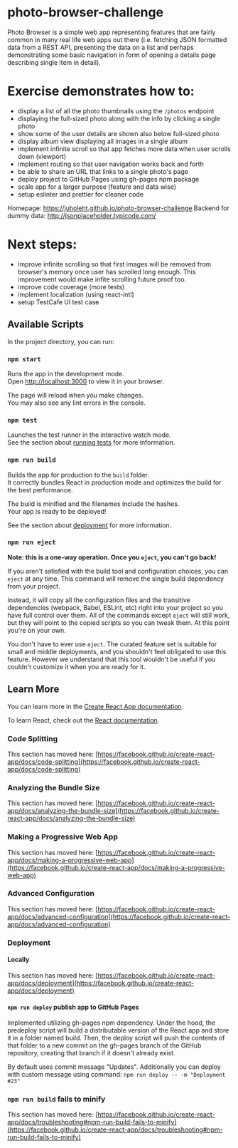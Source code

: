 # photo-browser-challenge
Photo Browser is a simple web app representing features that are fairly common in many real life web apps out there (i.e. fetching JSON formatted data from a REST API, presenting the data on a list and perhaps demonstrating some basic navigation in form of opening a details page describing single item in detail).

# Exercise demonstrates how to:
- display a list of all the photo thumbnails using the `/photos` endpoint
- displaying the full-sized photo along with the info by clicking a single photo
- show some of the user details are shown also below full-sized photo
- display album view displaying all images in a single album
- implement infinite scroll so that app fetches more data when user scrolls down (viewport)
- implement routing so that user navigation works back and forth
- be able to share an URL that links to a single photo's page
- deploy project to GitHub Pages using gh-pages npm package
- scale app for a larger purpose (feature and data wise)
- setup eslinter and prettier for cleaner code

Homepage: https://juholeht.github.io/photo-browser-challenge
Backend for dummy data: http://jsonplaceholder.typicode.com/

# Next steps:
- improve infinite scrolling so that first images will be removed from browser's memory once user has scrolled long enough. This improvement would make infite scrolling future proof too.
- improve code coverage (more tests)
- implement localization (using react-intl)
- setup TestCafe UI test case

## Available Scripts

In the project directory, you can run:

### `npm start`

Runs the app in the development mode.\
Open [http://localhost:3000](http://localhost:3000) to view it in your browser.

The page will reload when you make changes.\
You may also see any lint errors in the console.

### `npm test`

Launches the test runner in the interactive watch mode.\
See the section about [running tests](https://facebook.github.io/create-react-app/docs/running-tests) for more information.

### `npm run build`

Builds the app for production to the `build` folder.\
It correctly bundles React in production mode and optimizes the build for the best performance.

The build is minified and the filenames include the hashes.\
Your app is ready to be deployed!

See the section about [deployment](https://facebook.github.io/create-react-app/docs/deployment) for more information.

### `npm run eject`

**Note: this is a one-way operation. Once you `eject`, you can't go back!**

If you aren't satisfied with the build tool and configuration choices, you can `eject` at any time. This command will remove the single build dependency from your project.

Instead, it will copy all the configuration files and the transitive dependencies (webpack, Babel, ESLint, etc) right into your project so you have full control over them. All of the commands except `eject` will still work, but they will point to the copied scripts so you can tweak them. At this point you're on your own.

You don't have to ever use `eject`. The curated feature set is suitable for small and middle deployments, and you shouldn't feel obligated to use this feature. However we understand that this tool wouldn't be useful if you couldn't customize it when you are ready for it.

## Learn More

You can learn more in the [Create React App documentation](https://facebook.github.io/create-react-app/docs/getting-started).

To learn React, check out the [React documentation](https://reactjs.org/).

### Code Splitting

This section has moved here: [https://facebook.github.io/create-react-app/docs/code-splitting](https://facebook.github.io/create-react-app/docs/code-splitting)

### Analyzing the Bundle Size

This section has moved here: [https://facebook.github.io/create-react-app/docs/analyzing-the-bundle-size](https://facebook.github.io/create-react-app/docs/analyzing-the-bundle-size)

### Making a Progressive Web App

This section has moved here: [https://facebook.github.io/create-react-app/docs/making-a-progressive-web-app](https://facebook.github.io/create-react-app/docs/making-a-progressive-web-app)

### Advanced Configuration

This section has moved here: [https://facebook.github.io/create-react-app/docs/advanced-configuration](https://facebook.github.io/create-react-app/docs/advanced-configuration)

### Deployment
#### Locally
This section has moved here: [https://facebook.github.io/create-react-app/docs/deployment](https://facebook.github.io/create-react-app/docs/deployment)

#### `npm run deploy` publish app to GitHub Pages
Implemented utilizing gh-pages npm dependency. Under the hood, the predeploy script will build a distributable version of the React app and store it in a folder named build. Then, the deploy script will push the contents of that folder to a new commit on the gh-pages branch of the GitHub repository, creating that branch if it doesn't already exist.

By default uses commit message "Updates". Additionally you can deploy with custom message using command:
`npm run deploy -- -m "Deployment #23"`

### `npm run build` fails to minify

This section has moved here: [https://facebook.github.io/create-react-app/docs/troubleshooting#npm-run-build-fails-to-minify](https://facebook.github.io/create-react-app/docs/troubleshooting#npm-run-build-fails-to-minify)
